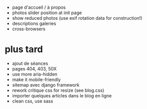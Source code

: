 * page d'accueil / à propos
* photos slider position at init page
* show reduced photos (use exif rotation data for construction!)
* descriptions galeries
* cross-browsers

# plus tard
* ajout de séances
* pages 404, 403, 50X
* use more aria-hidden
* make it mobile-friendly
* sitemap avec django framework
* rework critique css for resize (see blog.css)
* importer quelques articles dans le blog en ligne
* clean css, use sass
